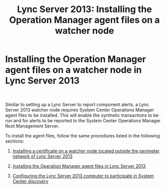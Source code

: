 ﻿---
title: 'Lync Server 2013: Installing the Operation Manager agent files on a watcher node'
TOCTitle: Installing the Operation Manager agent files on a watcher node
ms:assetid: 39014de3-aec2-4954-a148-64c9d0af3c04
ms:mtpsurl: https://technet.microsoft.com/en-us/library/JJ204819(v=OCS.15)
ms:contentKeyID: 48183901
ms.date: 07/23/2014
mtps_version: v=OCS.15
---

# Installing the Operation Manager agent files on a watcher node in Lync Server 2013

 


Similar to setting up a Lync Server to report component alerts, a Lync Server 2013 watcher node requires System Center Operations Manager agent files to be installed. This will enable the synthetic transactions to be run and for alerts to be reported to the System Center Operations Manager Root Management Server.

To install the agent files, follow the same procedures listed in the following sections:

1.  [Installing a certificate on a watcher node located outside the perimeter network of Lync Server 2013](lync-server-2013-installing-a-certificate-on-a-watcher-node-located-outside-the-perimeter-network.md)

2.  [Installing the Operation Manager agent files in Lync Server 2013](lync-server-2013-installing-the-operation-manager-agent-files.md)

3.  [Configuring the Lync Server 2013 computer to participate in System Center discovery](lync-server-2013-configuring-the-lync-server-computer-to-participate-in-system-center-discovery.md)

